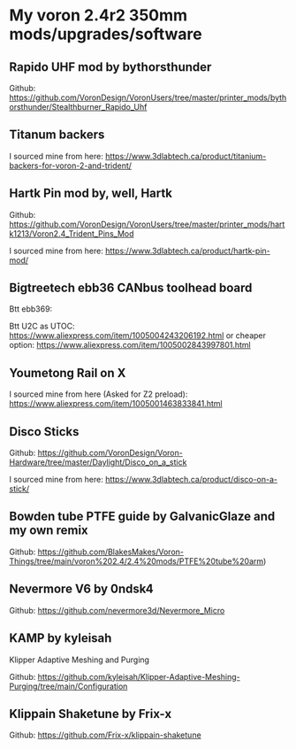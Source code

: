 
# My voron 2.4r2 350mm mods/upgrades/software


## Rapido UHF mod by bythorsthunder

Github: https://github.com/VoronDesign/VoronUsers/tree/master/printer_mods/bythorsthunder/Stealthburner_Rapido_Uhf



## Titanum backers

I sourced mine from here: https://www.3dlabtech.ca/product/titanium-backers-for-voron-2-and-trident/



## Hartk Pin mod by, well, Hartk

Github: https://github.com/VoronDesign/VoronUsers/tree/master/printer_mods/hartk1213/Voron2.4_Trident_Pins_Mod

I sourced mine from here: https://www.3dlabtech.ca/product/hartk-pin-mod/



## Bigtreetech ebb36 CANbus toolhead board

Btt ebb369: 

Btt U2C as UTOC: https://www.aliexpress.com/item/1005004243206192.html
or cheaper option: https://www.aliexpress.com/item/1005002843997801.html



## Youmetong Rail on X

I sourced mine from here (Asked for Z2 preload): https://www.aliexpress.com/item/1005001463833841.html



## Disco Sticks

Github: https://github.com/VoronDesign/Voron-Hardware/tree/master/Daylight/Disco_on_a_stick

I sourced mine from here: https://www.3dlabtech.ca/product/disco-on-a-stick/



## Bowden tube PTFE guide by GalvanicGlaze and my own remix

Github: https://github.com/BlakesMakes/Voron-Things/tree/main/voron%202.4/2.4%20mods/PTFE%20tube%20arm)



## Nevermore V6 by 0ndsk4

Github: https://github.com/nevermore3d/Nevermore_Micro


## KAMP by kyleisah

Klipper Adaptive Meshing and Purging

Github: https://github.com/kyleisah/Klipper-Adaptive-Meshing-Purging/tree/main/Configuration


## Klippain Shaketune by Frix-x

Github: https://github.com/Frix-x/klippain-shaketune

